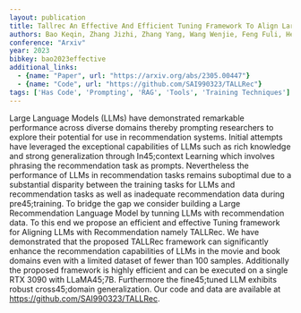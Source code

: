 ```yaml
---
layout: publication
title: Tallrec An Effective And Efficient Tuning Framework To Align Large Language Model With Recommendation
authors: Bao Keqin, Zhang Jizhi, Zhang Yang, Wang Wenjie, Feng Fuli, He Xiangnan
conference: "Arxiv"
year: 2023
bibkey: bao2023effective
additional_links:
  - {name: "Paper", url: "https://arxiv.org/abs/2305.00447"}
  - {name: "Code", url: "https://github.com/SAI990323/TALLRec"}
tags: ['Has Code', 'Prompting', 'RAG', 'Tools', 'Training Techniques']
---
```

Large Language Models (LLMs) have demonstrated remarkable performance across diverse domains thereby prompting researchers to explore their potential for use in recommendation systems. Initial attempts have leveraged the exceptional capabilities of LLMs such as rich knowledge and strong generalization through In45;context Learning which involves phrasing the recommendation task as prompts. Nevertheless the performance of LLMs in recommendation tasks remains suboptimal due to a substantial disparity between the training tasks for LLMs and recommendation tasks as well as inadequate recommendation data during pre45;training. To bridge the gap we consider building a Large Recommendation Language Model by tunning LLMs with recommendation data. To this end we propose an efficient and effective Tuning framework for Aligning LLMs with Recommendation namely TALLRec. We have demonstrated that the proposed TALLRec framework can significantly enhance the recommendation capabilities of LLMs in the movie and book domains even with a limited dataset of fewer than 100 samples. Additionally the proposed framework is highly efficient and can be executed on a single RTX 3090 with LLaMA45;7B. Furthermore the fine45;tuned LLM exhibits robust cross45;domain generalization. Our code and data are available at https://github.com/SAI990323/TALLRec.
